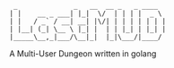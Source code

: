 ```
 _              _   __  __ _   _ ____  
| |    __ _ ___| |_|  \/  | | | |  _ \ 
| |   / _` / __| __| |\/| | | | | | | |
| |__| (_| \__ \ |_| |  | | |_| | |_| |
|_____\__,_|___/\__|_|  |_|\___/|____/ 
```

A Multi-User Dungeon written in golang